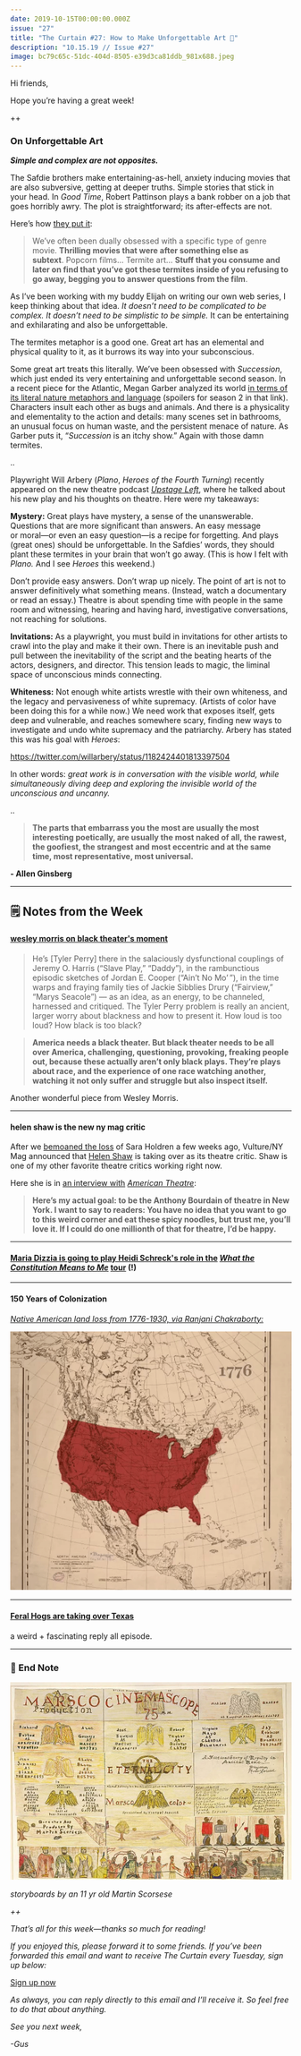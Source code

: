 ```yaml
---
date: 2019-10-15T00:00:00.000Z
issue: "27"
title: "The Curtain #27: How to Make Unforgettable Art 🤯"
description: "10.15.19 // Issue #27"
image: bc79c65c-51dc-404d-8505-e39d3ca81ddb_981x688.jpeg
---
```



Hi friends,

Hope you’re having a great week!

++

### On Unforgettable Art

_**Simple and complex are not opposites.**_

The Safdie brothers make entertaining-as-hell, anxiety inducing movies that are also subversive, getting at deeper truths. Simple stories that stick in your head. In _Good Time_, Robert Pattinson plays a bank robber on a job that goes horribly awry. The plot is straightforward; its after-effects are not. 

Here’s how [they put it](https://a24films.com/notes/2017/08/a-note-from-the-safdie-brothers):

> We’ve often been dually obsessed with a specific type of genre movie. **Thrilling movies that were after something else as subtext**. Popcorn films... Termite art... **Stuff that you consume and later on find that you’ve got these termites inside of you refusing to go away, begging you to answer questions from the film**.

As I’ve been working with my buddy Elijah on writing our own web series, I keep thinking about that idea. _It doesn’t need to be complicated to be complex. It doesn’t need to be simplistic to be simple._ It can be entertaining and exhilarating and also be unforgettable.

The termites metaphor is a good one. Great art has an elemental and physical quality to it, as it burrows its way into your subconscious. 

Some great art treats this literally. We’ve been obsessed with _Succession_, which just ended its very entertaining and unforgettable second season. In a recent piece for the Atlantic, Megan Garber analyzed its world [in terms of its literal nature metaphors and language](https://www.theatlantic.com/entertainment/archive/2019/10/why-succession-works-so-well-horror/599932/) (spoilers for season 2 in that link). Characters insult each other as bugs and animals. And there is a physicality and elementality to the action and details: many scenes set in bathrooms, an unusual focus on human waste, and the persistent menace of nature. As Garber puts it, “_Succession_ is an itchy show.” Again with those damn termites.

..

Playwright Will Arbery (_Plano_, _Heroes of the Fourth Turning_) recently appeared on the new theatre podcast _[Upstage Left](https://podcasts.apple.com/us/podcast/upstage-left-intimate-conversations-with-new-york-theater/id1453432747)_, where he talked about his new play and his thoughts on theatre. Here were my takeaways:

**Mystery:** Great plays have mystery, a sense of the unanswerable. Questions that are more significant than answers. An easy message or moral—or even an easy question—is a recipe for forgetting. And plays (great ones) should be unforgettable. In the Safdies’ words, they should plant these termites in your brain that won’t go away. (This is how I felt with _Plano._ And I see _Heroes_ this weekend.)

Don’t provide easy answers. Don’t wrap up nicely. The point of art is not to answer definitively what something means. (Instead, watch a documentary or read an essay.) Theatre is about spending time with people in the same room and witnessing, hearing and having hard, investigative conversations, not reaching for solutions.

**Invitations:** As a playwright, you must build in invitations for other artists to crawl into the play and make it their own. There is an inevitable push and pull between the inevitability of the script and the beating hearts of the actors, designers, and director. This tension leads to magic, the liminal space of unconscious minds connecting.

**Whiteness:** Not enough white artists wrestle with their own whiteness, and the legacy and pervasiveness of white supremacy. (Artists of color have been doing this for a while now.) We need work that exposes itself, gets deep and vulnerable, and reaches somewhere scary, finding new ways to investigate and undo white supremacy and the patriarchy. Arbery has stated this was his goal with _Heroes_:

https://twitter.com/willarbery/status/1182424401813397504

In other words: _great work is in conversation with the visible world, while simultaneously diving deep and exploring the invisible world of the unconscious and uncanny._

..

> **The parts that embarrass you the most are usually the most interesting poetically, are usually the most naked of all, the rawest, the goofiest, the strangest and most eccentric and at the same time, most representative, most universal.**

**\- Allen Ginsberg**

---

## **🗒 Notes from the Week**

#### **[wesley morris on black theater's moment](https://www.nytimes.com/interactive/2019/10/09/magazine/tyler-perry-black-theater.html%0A)**

> He’s \[Tyler Perry\] there in the salaciously dysfunctional couplings of Jeremy O. Harris (“Slave Play,” “Daddy”), in the rambunctious episodic sketches of Jordan E. Cooper (“Ain’t No Mo’ ”), in the time warps and fraying family ties of Jackie Sibblies Drury (“Fairview,” “Marys Seacole”) — as an idea, as an energy, to be channeled, harnessed and critiqued. The Tyler Perry problem is really an ancient, larger worry about blackness and how to present it. How loud is too loud? How black is too black?

> **America needs a black theater. But black theater needs to be all over America, challenging, questioning, provoking, freaking people out, because these actually aren’t only black plays. They’re plays about race, and the experience of one race watching another, watching it not only suffer and struggle but also inspect itself.**

Another wonderful piece from Wesley Morris.

---

#### **helen shaw is the new ny mag critic**

After we [bemoaned the loss](https://www.guscuddy.com/2019/09/28/state-of-criticism/) of Sara Holdren a few weeks ago, Vulture/NY Mag announced that [Helen Shaw](https://twitter.com/helen_e_shaw?lang=en) is taking over as its theatre critic. Shaw is one of my other favorite theatre critics working right now.

Here she is in [an interview with](https://www.americantheatre.org/2019/10/11/helen-shaw-wants-to-be-the-anthony-bourdain-of-theatre/) _[American Theatre](https://www.americantheatre.org/2019/10/11/helen-shaw-wants-to-be-the-anthony-bourdain-of-theatre/)_:

> **Here’s my actual goal: to be the Anthony Bourdain of theatre in New York. I want to say to readers: You have no idea that you want to go to this weird corner and eat these spicy noodles, but trust me, you’ll love it. If I could do one millionth of that for theatre, I’d be happy.**

---

#### **[Maria Dizzia is going to play Heidi Schreck's role in the](http://www.playbill.com/article/tony-nominee-maria-dizzia-to-star-in-what-the-constitution-means-to-me-in-la-and-chicago)** _**[What the Constitution Means to Me](http://www.playbill.com/article/tony-nominee-maria-dizzia-to-star-in-what-the-constitution-means-to-me-in-la-and-chicago)**_ **[tour](http://www.playbill.com/article/tony-nominee-maria-dizzia-to-star-in-what-the-constitution-means-to-me-in-la-and-chicago) (!)**

---

#### **150 Years of Colonization**

_[Native American land loss from 1776-1930, via Ranjani Chakraborty:](https://twitter.com/ranjchak/status/1183723221104975872)_

 ![](./5c362b27-41a8-4c0f-83fe-4e9801f400ca_588x540.gif)

---

#### **[Feral Hogs are taking over Texas](https://gimletmedia.com/shows/reply-all/n8hw3d)**

a weird + fascinating reply all episode.

---

### **🍂 End Note**

 ![](./bc79c65c-51dc-404d-8505-e39d3ca81ddb_981x688.jpeg)

_storyboards by an 11 yr old Martin Scorsese_

_++_

_That’s all for this week—thanks so much for reading!_

_If you enjoyed this, please forward it to some friends. If you’ve been forwarded this email and want to receive The Curtain every Tuesday, sign up below:_

[Sign up now](https://guscuddy.substack.com/subscribe?)

_As always, you can reply directly to this email and I’ll receive it. So feel free to do that about anything._

_See you next week,_

_\-Gus_